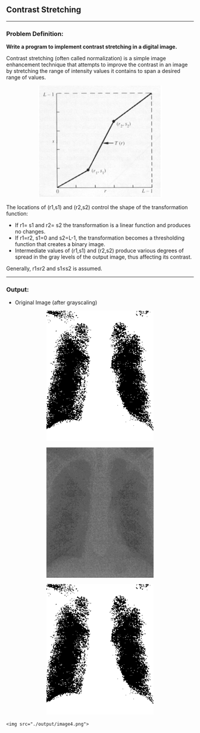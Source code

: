## Contrast Stretching

-----------------------------------------
### Problem Definition:
**Write a program to implement contrast stretching in a digital image.**

Contrast stretching (often called normalization) is a simple image enhancement technique that attempts to improve the contrast in an image by stretching the range of intensity values it contains to span a desired range of values.

<p align="center">
    <img height=300px src="./contrast-stretching.png">
</p>

The locations of (r1,s1) and (r2,s2) control the shape of the transformation function:
* If r1= s1 and r2= s2 the transformation is a linear function and produces no changes.
* If r1=r2, s1=0 and s2=L-1, the transformation becomes a thresholding function that creates a binary image.
* Intermediate values of (r1,s1) and (r2,s2) produce various degrees of spread in the gray levels of the output image, thus affecting its contrast.

Generally, r1≤r2 and s1≤s2 is assumed.


------------------------------------------
### Output:

* Original Image (after grayscaling)

<p align="center">
    <img src="./output/image1.png">
</p>

<p align="center">
    <img src="./output/image2.png">
</p>

<p align="center">
    <img src="./output/image3.png">
</p>

<p align="center">
    
    <img src="./output/image4.png">
</p>
